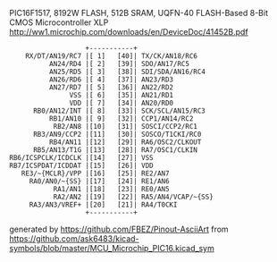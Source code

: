 PIC16F1517, 8192W FLASH, 512B SRAM, UQFN-40
FLASH-Based 8-Bit CMOS Microcontroller XLP
http://ww1.microchip.com/downloads/en/DeviceDoc/41452B.pdf


	                   +-----------+
	    RX/DT/AN19/RC7 |[ 1]   [40]| TX/CK/AN18/RC6
	          AN24/RD4 |[ 2]   [39]| SDO/AN17/RC5
	          AN25/RD5 |[ 3]   [38]| SDI/SDA/AN16/RC4
	          AN26/RD6 |[ 4]   [37]| AN23/RD3
	          AN27/RD7 |[ 5]   [36]| AN22/RD2
	               VSS |[ 6]   [35]| AN21/RD1
	               VDD |[ 7]   [34]| AN20/RD0
	      RB0/AN12/INT |[ 8]   [33]| SCK/SCL/AN15/RC3
	          RB1/AN10 |[ 9]   [32]| CCP1/AN14/RC2
	           RB2/AN8 |[10]   [31]| SOSCI/CCP2/RC1
	      RB3/AN9/CCP2 |[11]   [30]| SOSCO/T1CKI/RC0
	          RB4/AN11 |[12]   [29]| RA6/OSC2/CLKOUT
	      RB5/AN13/T1G |[13]   [28]| RA7/OSC1/CLKIN
	RB6/ICSPCLK/ICDCLK |[14]   [27]| VSS
	RB7/ICSPDAT/ICDDAT |[15]   [26]| VDD
	   RE3/~{MCLR}/VPP |[16]   [25]| RE2/AN7
	     RA0/AN0/~{SS} |[17]   [24]| RE1/AN6
	           RA1/AN1 |[18]   [23]| RE0/AN5
	           RA2/AN2 |[19]   [22]| RA5/AN4/VCAP/~{SS}
	     RA3/AN3/VREF+ |[20]   [21]| RA4/T0CKI
	                   +-----------+


generated by https://github.com/FBEZ/Pinout-AsciiArt from https://github.com/ask6483/kicad-symbols/blob/master/MCU_Microchip_PIC16.kicad_sym